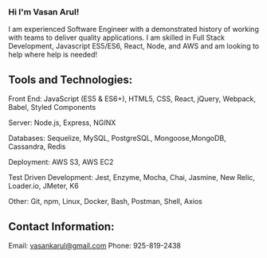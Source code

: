 

<!--
**Vasanarul/vasanarul** is a ✨ _special_ ✨ repository because its `README.md` (this file) appears on your GitHub profile.

Here are some ideas to get you started:

- 🔭 I’m currently working on ...
- 🌱 I’m currently learning ...
- 👯 I’m looking to collaborate on ...
- 🤔 I’m looking for help with ...
- 💬 Ask me about ...
- 📫 How to reach me: ...
- 😄 Pronouns: ...
- ⚡ Fun fact: ...
-->

### Hi I'm Vasan Arul!

I am experienced Software Engineer with a demonstrated history of working with teams to deliver quality applications. I am skilled in Full Stack Development, Javascript ES5/ES6, React, Node, and AWS and am looking to help where help is needed!

## Tools and Technologies:

Front End: JavaScript (ES5 & ES6+), HTML5, CSS, React, jQuery, Webpack, Babel, Styled Components

Server: Node.js, Express, NGINX

Databases: Sequelize, MySQL, PostgreSQL, Mongoose,MongoDB, Cassandra, Redis

Deployment: AWS S3, AWS EC2

Test Driven Development: Jest, Enzyme, Mocha, Chai, Jasmine, New Relic, Loader.io, JMeter, K6

Other: Git, npm, Linux, Docker, Bash, Postman, Shell, Axios

## Contact Information:

Email: vasankarul@gmail.com
Phone: 925-819-2438
